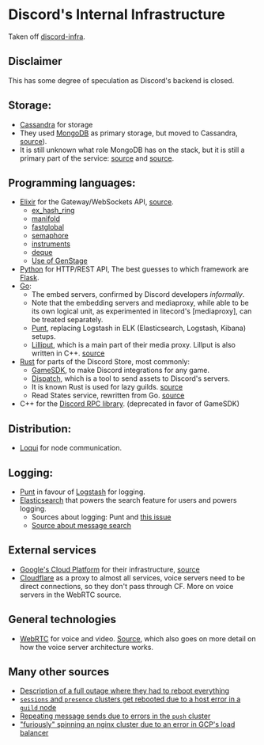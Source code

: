 # Discord's Internal Infrastructure

Taken off [discord-infra](https://gitdab.com/luna/discord-infra/src/branch/master/internals.md).

## Disclaimer

This has some degree of speculation as Discord's backend is closed.


[Cassandra]: https://cassandra.apache.org
[MongoDB]: https://www.mongodb.com
[Flask]: http://flask.pocoo.org
[Punt]: https://github.com/discordapp/punt
[Loqui]: https://github.com/discordapp/loqui
[WebRTC]: https://webrtc.org/


## Storage:
 - [Cassandra](http://cassandra.apache.org/) for storage
 - They used [MongoDB] as primary storage, but moved to Cassandra,
    [source](https://blog.discordapp.com/how-discord-stores-billions-of-messages-7fa6ec7ee4c7)).
 - It is still unknown what role MongoDB has on the stack, but it is still
    a primary part of the service: [source](https://status.discordapp.com/incidents/rkj7rx8f4865)
    and [source](https://status.discordapp.com/incidents/2cb5jc53jq28).


## Programming languages:
 - [Elixir](https://elixir-lang.org/) for the Gateway/WebSockets API,
    [source](https://blog.discordapp.com/scaling-elixir-f9b8e1e7c29b).
    - [ex\_hash\_ring](https://github.com/discordapp/ex_hash_ring)
    - [manifold](https://github.com/discordapp/manifold)
    - [fastglobal](https://github.com/discordapp/fastglobal)
    - [semaphore](https://github.com/discordapp/semaphore)
    - [instruments](https://github.com/discordapp/instruments)
    - [deque](https://github.com/discordapp/deque)
    - [Use of GenStage](https://blog.discordapp.com/how-discord-handles-push-request-bursts-of-over-a-million-per-minute-with-elixirs-genstage-8f899f0221b4)
 - [Python](https://www.python.org/) for HTTP/REST API,
    The best guesses to which framework are [Flask].
 - [Go](https://golang.org):
    - The embed servers, confirmed by Discord developers *informally*.
    - Note that the embedding servers and mediaproxy, while able to be its
        own logical unit, as experimented in litecord's [mediaproxy], can
        be treated separately.
    - [Punt], replacing Logstash in ELK (Elasticsearch, Logstash, Kibana) setups.
    - [Lilliput](https://github.com/discordapp/lilliput), which is a main part
        of their media proxy. Lillput is also written in C++.
        [source](https://blog.discordapp.com/how-discord-resizes-150-million-images-every-day-with-go-and-c-c9e98731c65d)
 - [Rust](https://www.rust-lang.org/) for parts of the Discord Store, most commonly:
   - [GameSDK](https://discordapp.com/developers/docs/game-sdk/sdk-starter-guide),
        to make Discord integrations for any game.
   - [Dispatch](https://discordapp.com/developers/docs/dispatch/dispatch-and-you),
        which is a tool to send assets to Discord's servers.
   - It is known Rust is used for lazy guilds. [source](https://blog.discordapp.com/using-rust-to-scale-elixir-for-11-million-concurrent-users-c6f19fc029d3)
   - Read States service, rewritten from Go. [source](https://blog.discordapp.com/why-discord-is-switching-from-go-to-rust-a190bbca2b1f)
 - C++ for the [Discord RPC library](https://github.com/discordapp/discord-rpc). (deprecated in favor of GameSDK)


## Distribution:
 - [Loqui] for node communication.


## Logging:
 - [Punt] in favour of [Logstash](https://github.com/elastic/logstash) for logging.
 - [Elasticsearch](https://github.com/elastic/elasticsearch) that powers the search feature for users and powers logging.
   - Sources about logging: Punt and [this issue](https://github.com/elastic/elasticsearch/issues/20354)
   - [Source about message search](https://blog.discordapp.com/how-discord-indexes-billions-of-messages-e3d5e9be866f)


## External services
 - [Google's Cloud Platform](https://cloud.google.com/) for their infrastructure,
     [source](https://status.discordapp.com/incidents/rhvp2tn7g0zc)
 - [Cloudflare](https://www.cloudflare.com/) as a proxy to almost all services,
     voice servers need to be direct connections, so they don't pass through CF.
     More on voice servers in the WebRTC source.


## General technologies
 - [WebRTC] for voice and video. [Source](https://blog.discordapp.com/how-discord-handles-two-and-half-million-concurrent-voice-users-using-webrtc-ce01c3187429),
    which also goes on more detail on how the voice server architecture works.


## Many other sources
 - [Description of a full outage where they had to reboot everything](https://status.discordapp.com/incidents/dj3l6lw926kl)
 - [`sessions` and `presence` clusters get rebooted due to a host error in a `guild` node](https://status.discordapp.com/incidents/ywdwttd6b0hg)
 - [Repeating message sends due to errors in the `push` cluster](https://status.discordapp.com/incidents/93kyyctg0wf3)
 - ["furiously" spinning an nginx cluster due to an error in GCP's load balancer](https://status.discordapp.com/incidents/rhvp2tn7g0zc)
